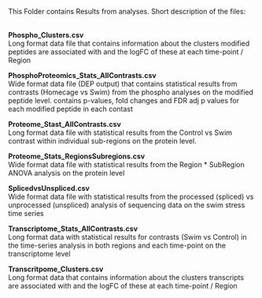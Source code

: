This Folder contains Results from analyses. Short description of the files:<br><br>

**Phospho_Clusters.csv** <br>
Long format data file that contains information about the clusters modified peptides are associated with and the logFC of these at each time-point / Region

**PhosphoProteomics_Stats_AllContrasts.csv** <br>
Wide format data file (DEP output) that contains statistical results from contrasts (Homecage vs Swim) from the phospho analyses on the modified peptide level. contains p-values, fold changes and FDR adj p values for each  modified peptide in each contast

**Proteome_Stast_AllContrasts.csv** <br>
Long format data file with statistical results from the Control vs Swim contrast within individual sub-regions on the protein level.

**Proteome_Stats_RegionsSubregions.csv** <br>
Wide format data file with statistical results from the Region * SubRegion ANOVA analysis on the protein level

**SplicedvsUnspliced.csv** <br>
Wide format data file with statistical results from the processed (spliced) vs unprocessed (unspliced) analysis of sequencing data on the swim stress time series

**Transcriptome_Stats_AllContrasts.csv** <br>
Long format data with statistical results for contrasts (Swim vs Control) in the time-series analysis in both regions and each time-point on the transcriptome level

**Transcritpome_Clusters.csv** <br>
Long format data that contains information about the clusters transcripts are associated with and the logFC of these at each time-point / Region
